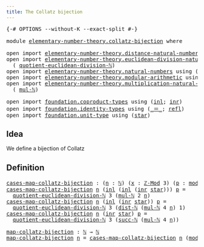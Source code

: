 ```yaml
---
title: The Collatz bijection
---
```


<pre class="Agda"><a id="47" class="Symbol">{-#</a> <a id="51" class="Keyword">OPTIONS</a> <a id="59" class="Pragma">--without-K</a> <a id="71" class="Pragma">--exact-split</a> <a id="85" class="Symbol">#-}</a>

<a id="90" class="Keyword">module</a> <a id="97" href="elementary-number-theory.collatz-bijection.html" class="Module">elementary-number-theory.collatz-bijection</a> <a id="140" class="Keyword">where</a>

<a id="147" class="Keyword">open</a> <a id="152" class="Keyword">import</a> <a id="159" href="elementary-number-theory.distance-natural-numbers.html" class="Module">elementary-number-theory.distance-natural-numbers</a> <a id="209" class="Keyword">using</a> <a id="215" class="Symbol">(</a><a id="216" href="elementary-number-theory.distance-natural-numbers.html#1255" class="Function">dist-ℕ</a><a id="222" class="Symbol">)</a>
<a id="224" class="Keyword">open</a> <a id="229" class="Keyword">import</a> <a id="236" href="elementary-number-theory.euclidean-division-natural-numbers.html" class="Module">elementary-number-theory.euclidean-division-natural-numbers</a> <a id="296" class="Keyword">using</a>
  <a id="304" class="Symbol">(</a> <a id="306" href="elementary-number-theory.euclidean-division-natural-numbers.html#4000" class="Function">quotient-euclidean-division-ℕ</a><a id="335" class="Symbol">)</a>
<a id="337" class="Keyword">open</a> <a id="342" class="Keyword">import</a> <a id="349" href="elementary-number-theory.natural-numbers.html" class="Module">elementary-number-theory.natural-numbers</a> <a id="390" class="Keyword">using</a> <a id="396" class="Symbol">(</a><a id="397" href="elementary-number-theory.natural-numbers.html#1530" class="Datatype">ℕ</a><a id="398" class="Symbol">;</a> <a id="400" href="elementary-number-theory.natural-numbers.html#1551" class="InductiveConstructor">zero-ℕ</a><a id="406" class="Symbol">;</a> <a id="408" href="elementary-number-theory.natural-numbers.html#1564" class="InductiveConstructor">succ-ℕ</a><a id="414" class="Symbol">)</a>
<a id="416" class="Keyword">open</a> <a id="421" class="Keyword">import</a> <a id="428" href="elementary-number-theory.modular-arithmetic.html" class="Module">elementary-number-theory.modular-arithmetic</a> <a id="472" class="Keyword">using</a> <a id="478" class="Symbol">(</a><a id="479" href="elementary-number-theory.modular-arithmetic.html#3648" class="Function">ℤ-Mod</a><a id="484" class="Symbol">;</a> <a id="486" href="elementary-number-theory.modular-arithmetic.html#14860" class="Function">mod-ℕ</a><a id="491" class="Symbol">)</a>
<a id="493" class="Keyword">open</a> <a id="498" class="Keyword">import</a> <a id="505" href="elementary-number-theory.multiplication-natural-numbers.html" class="Module">elementary-number-theory.multiplication-natural-numbers</a> <a id="561" class="Keyword">using</a>
  <a id="569" class="Symbol">(</a> <a id="571" href="elementary-number-theory.multiplication-natural-numbers.html#1286" class="Function">mul-ℕ</a><a id="576" class="Symbol">)</a>

<a id="579" class="Keyword">open</a> <a id="584" class="Keyword">import</a> <a id="591" href="foundation.coproduct-types.html" class="Module">foundation.coproduct-types</a> <a id="618" class="Keyword">using</a> <a id="624" class="Symbol">(</a><a id="625" href="foundation.coproduct-types.html#1250" class="InductiveConstructor">inl</a><a id="628" class="Symbol">;</a> <a id="630" href="foundation.coproduct-types.html#1268" class="InductiveConstructor">inr</a><a id="633" class="Symbol">)</a>
<a id="635" class="Keyword">open</a> <a id="640" class="Keyword">import</a> <a id="647" href="foundation.identity-types.html" class="Module">foundation.identity-types</a> <a id="673" class="Keyword">using</a> <a id="679" class="Symbol">(</a><a id="680" href="foundation-core.identity-types.html#1865" class="Function Operator">_＝_</a><a id="683" class="Symbol">;</a> <a id="685" href="foundation-core.identity-types.html#1820" class="InductiveConstructor">refl</a><a id="689" class="Symbol">)</a>
<a id="691" class="Keyword">open</a> <a id="696" class="Keyword">import</a> <a id="703" href="foundation.unit-type.html" class="Module">foundation.unit-type</a> <a id="724" class="Keyword">using</a> <a id="730" class="Symbol">(</a><a id="731" href="foundation.unit-type.html#1108" class="InductiveConstructor">star</a><a id="735" class="Symbol">)</a>
</pre>
## Idea

We define a bijection of Collatz

## Definition

<pre class="Agda"><a id="cases-map-collatz-bijection"></a><a id="808" href="elementary-number-theory.collatz-bijection.html#808" class="Function">cases-map-collatz-bijection</a> <a id="836" class="Symbol">:</a> <a id="838" class="Symbol">(</a><a id="839" href="elementary-number-theory.collatz-bijection.html#839" class="Bound">n</a> <a id="841" class="Symbol">:</a> <a id="843" href="elementary-number-theory.natural-numbers.html#1530" class="Datatype">ℕ</a><a id="844" class="Symbol">)</a> <a id="846" class="Symbol">(</a><a id="847" href="elementary-number-theory.collatz-bijection.html#847" class="Bound">x</a> <a id="849" class="Symbol">:</a> <a id="851" href="elementary-number-theory.modular-arithmetic.html#3648" class="Function">ℤ-Mod</a> <a id="857" class="Number">3</a><a id="858" class="Symbol">)</a> <a id="860" class="Symbol">(</a><a id="861" href="elementary-number-theory.collatz-bijection.html#861" class="Bound">p</a> <a id="863" class="Symbol">:</a> <a id="865" href="elementary-number-theory.modular-arithmetic.html#14860" class="Function">mod-ℕ</a> <a id="871" class="Number">3</a> <a id="873" href="elementary-number-theory.collatz-bijection.html#839" class="Bound">n</a> <a id="875" href="foundation-core.identity-types.html#1865" class="Function Operator">＝</a> <a id="877" href="elementary-number-theory.collatz-bijection.html#847" class="Bound">x</a><a id="878" class="Symbol">)</a> <a id="880" class="Symbol">→</a> <a id="882" href="elementary-number-theory.natural-numbers.html#1530" class="Datatype">ℕ</a>
<a id="884" href="elementary-number-theory.collatz-bijection.html#808" class="Function">cases-map-collatz-bijection</a> <a id="912" href="elementary-number-theory.collatz-bijection.html#912" class="Bound">n</a> <a id="914" class="Symbol">(</a><a id="915" href="foundation.coproduct-types.html#1250" class="InductiveConstructor">inl</a> <a id="919" class="Symbol">(</a><a id="920" href="foundation.coproduct-types.html#1250" class="InductiveConstructor">inl</a> <a id="924" class="Symbol">(</a><a id="925" href="foundation.coproduct-types.html#1268" class="InductiveConstructor">inr</a> <a id="929" href="foundation.unit-type.html#1108" class="InductiveConstructor">star</a><a id="933" class="Symbol">)))</a> <a id="937" href="elementary-number-theory.collatz-bijection.html#937" class="Bound">p</a> <a id="939" class="Symbol">=</a>
  <a id="943" href="elementary-number-theory.euclidean-division-natural-numbers.html#4000" class="Function">quotient-euclidean-division-ℕ</a> <a id="973" class="Number">3</a> <a id="975" class="Symbol">(</a><a id="976" href="elementary-number-theory.multiplication-natural-numbers.html#1286" class="Function">mul-ℕ</a> <a id="982" class="Number">2</a> <a id="984" href="elementary-number-theory.collatz-bijection.html#912" class="Bound">n</a><a id="985" class="Symbol">)</a>
<a id="987" href="elementary-number-theory.collatz-bijection.html#808" class="Function">cases-map-collatz-bijection</a> <a id="1015" href="elementary-number-theory.collatz-bijection.html#1015" class="Bound">n</a> <a id="1017" class="Symbol">(</a><a id="1018" href="foundation.coproduct-types.html#1250" class="InductiveConstructor">inl</a> <a id="1022" class="Symbol">(</a><a id="1023" href="foundation.coproduct-types.html#1268" class="InductiveConstructor">inr</a> <a id="1027" href="foundation.unit-type.html#1108" class="InductiveConstructor">star</a><a id="1031" class="Symbol">))</a> <a id="1034" href="elementary-number-theory.collatz-bijection.html#1034" class="Bound">p</a> <a id="1036" class="Symbol">=</a>
  <a id="1040" href="elementary-number-theory.euclidean-division-natural-numbers.html#4000" class="Function">quotient-euclidean-division-ℕ</a> <a id="1070" class="Number">3</a> <a id="1072" class="Symbol">(</a><a id="1073" href="elementary-number-theory.distance-natural-numbers.html#1255" class="Function">dist-ℕ</a> <a id="1080" class="Symbol">(</a><a id="1081" href="elementary-number-theory.multiplication-natural-numbers.html#1286" class="Function">mul-ℕ</a> <a id="1087" class="Number">4</a> <a id="1089" href="elementary-number-theory.collatz-bijection.html#1015" class="Bound">n</a><a id="1090" class="Symbol">)</a> <a id="1092" class="Number">1</a><a id="1093" class="Symbol">)</a>
<a id="1095" href="elementary-number-theory.collatz-bijection.html#808" class="Function">cases-map-collatz-bijection</a> <a id="1123" href="elementary-number-theory.collatz-bijection.html#1123" class="Bound">n</a> <a id="1125" class="Symbol">(</a><a id="1126" href="foundation.coproduct-types.html#1268" class="InductiveConstructor">inr</a> <a id="1130" href="foundation.unit-type.html#1108" class="InductiveConstructor">star</a><a id="1134" class="Symbol">)</a> <a id="1136" href="elementary-number-theory.collatz-bijection.html#1136" class="Bound">p</a> <a id="1138" class="Symbol">=</a>
  <a id="1142" href="elementary-number-theory.euclidean-division-natural-numbers.html#4000" class="Function">quotient-euclidean-division-ℕ</a> <a id="1172" class="Number">3</a> <a id="1174" class="Symbol">(</a><a id="1175" href="elementary-number-theory.natural-numbers.html#1564" class="InductiveConstructor">succ-ℕ</a> <a id="1182" class="Symbol">(</a><a id="1183" href="elementary-number-theory.multiplication-natural-numbers.html#1286" class="Function">mul-ℕ</a> <a id="1189" class="Number">4</a> <a id="1191" href="elementary-number-theory.collatz-bijection.html#1123" class="Bound">n</a><a id="1192" class="Symbol">))</a>

<a id="map-collatz-bijection"></a><a id="1196" href="elementary-number-theory.collatz-bijection.html#1196" class="Function">map-collatz-bijection</a> <a id="1218" class="Symbol">:</a> <a id="1220" href="elementary-number-theory.natural-numbers.html#1530" class="Datatype">ℕ</a> <a id="1222" class="Symbol">→</a> <a id="1224" href="elementary-number-theory.natural-numbers.html#1530" class="Datatype">ℕ</a>
<a id="1226" href="elementary-number-theory.collatz-bijection.html#1196" class="Function">map-collatz-bijection</a> <a id="1248" href="elementary-number-theory.collatz-bijection.html#1248" class="Bound">n</a> <a id="1250" class="Symbol">=</a> <a id="1252" href="elementary-number-theory.collatz-bijection.html#808" class="Function">cases-map-collatz-bijection</a> <a id="1280" href="elementary-number-theory.collatz-bijection.html#1248" class="Bound">n</a> <a id="1282" class="Symbol">(</a><a id="1283" href="elementary-number-theory.modular-arithmetic.html#14860" class="Function">mod-ℕ</a> <a id="1289" class="Number">3</a> <a id="1291" href="elementary-number-theory.collatz-bijection.html#1248" class="Bound">n</a><a id="1292" class="Symbol">)</a> <a id="1294" href="foundation-core.identity-types.html#1820" class="InductiveConstructor">refl</a>
</pre>